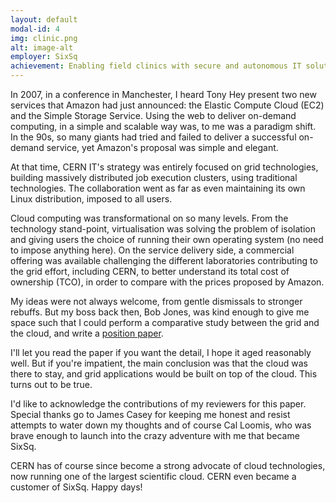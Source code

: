 ```yaml
---
layout: default
modal-id: 4
img: clinic.png
alt: image-alt
employer: SixSq
achievement: Enabling field clinics with secure and autonomous IT solution
---
```


In 2007, in a conference in Manchester, I heard Tony Hey present two new services that Amazon had just announced: the Elastic Compute Cloud (EC2) and the Simple Storage Service. Using the web to deliver on-demand computing, in a simple and scalable way was, to me was a paradigm shift. In the 90s, so many giants had tried and failed to deliver a successful on-demand service, yet Amazon's proposal was simple and elegant.

At that time, CERN IT's strategy was entirely focused on grid technologies, building massively distributed job execution clusters, using traditional technologies. The collaboration went as far as even maintaining its own Linux distribution, imposed to all users.

Cloud computing was transformational on so many levels. From the technology stand-point, virtualisation was solving the problem of isolation and giving users the choice of running their own operating system (no need to impose anything here). On the service delivery side, a commercial offering was available challenging the different laboratories contributing to the grid effort, including CERN, to better understand its total cost of ownership (TCO), in order to compare with the prices proposed by Amazon.

My ideas were not always welcome, from gentle dismissals to stronger rebuffs.  But my boss back then, Bob Jones, was kind enough to give me space such that I could perform a comparative study between the grid and the cloud, and write a [position paper](https://edms.cern.ch/ui/file/925013/4/EGEE-Grid-Cloud-v1_2.pdf).

I'll let you read the paper if you want the detail, I hope it aged reasonably well.  But if you're impatient, the main conclusion was that the cloud was there to stay, and grid applications would be built on top of the cloud. This turns out to be true.

I'd like to acknowledge the contributions of my reviewers for this paper. Special thanks go to James Casey for keeping me honest and resist attempts to water down my thoughts and of course Cal Loomis, who was brave enough to launch into the crazy adventure with me that became SixSq.

CERN has of course since become a strong advocate of cloud technologies, now running one of the largest scientific cloud. CERN even became a customer of SixSq. Happy days!